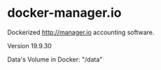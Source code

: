 # docker-manager.io

Dockerized http://manager.io accounting software.

Version 19.9.30

Data's Volume in Docker: "/data"
